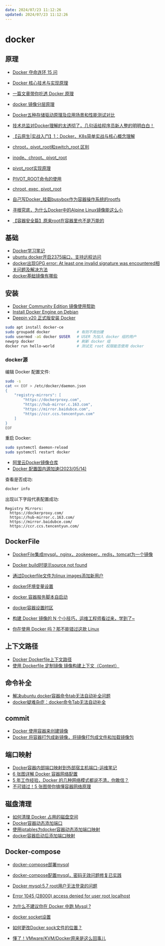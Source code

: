 ```yaml
---
date: 2024/07/23 11:12:26
updated: 2024/07/23 11:12:26
---
```


# docker

## 原理

- [Docker 夺命连环 15 问](https://mp.weixin.qq.com/s/GAAJOoF6hCRY0CxfaTpfAg)
- [Docker 核心技术与实现原理](https://draveness.me/docker/)
- [一篇文章带你吃透 Docker 原理](https://www.cnblogs.com/michael9/p/13039700.html)
- [docker 镜像分层原理](https://www.cnblogs.com/handwrit2000/p/12871493.html)
- [Docker五种存储驱动原理及应用场景和性能测试对比](http://dockone.io/article/1513)
- [技术总监对Docker理解的太透彻了，几句话给程序员新人整的明明白白！](https://mp.weixin.qq.com/s/EHgCOgXJfZ7OtV35qDzzsg)
- [【云原生|实战入门】1：Docker、K8s简单实战与核心概念理解](https://blog.csdn.net/weixin_51484460/article/details/125041875)
- [chroot，pivot_root和switch_root 区别](https://blog.csdn.net/u012385733/article/details/102565591)
- [inode、chroot、pivot_root](https://www.cnblogs.com/valon/p/6869368.html)
- [pivot_root实现原理](https://zhuanlan.zhihu.com/p/101096040)
- [PIVOT_ROOT命令的使用](https://www.cnblogs.com/bianhao3321/p/6873511.html)
- [chroot, exec, pivot_root](https://blog.51cto.com/jiangjqian/381778)
- [自己写Docker_挂载busybox作为容器操作系统的rootfs](https://www.bilibili.com/read/cv11533449/)

- [寻根究底，为什么Docker中的Alpine Linux镜像能这么小](https://www.toutiao.com/article/7195362738607424003)

- [【容器安全篇】原来root在容器里也不是万能的](https://www.toutiao.com/article/7208512937982689831)

## 基础

- [Docker学习笔记](https://zhuanlan.zhihu.com/p/82433360)
- [ubuntu docker开启2375端口，支持远程访问](https://www.cnblogs.com/lhns/p/13958249.html)
- [docker出现GPG error: At least one invalid signature was encountered相关问题及解决方法](https://blog.csdn.net/u014374009/article/details/114010841)
- [docker基础镜像有哪些](https://m.php.cn/docker/486829.html)

## 安装

- [Docker Community Edition 镜像使用帮助](https://mirrors.tuna.tsinghua.edu.cn/help/docker-ce/)
- [Install Docker Engine on Debian](https://docs.docker.com/engine/install/debian/)
- [Deepin v20 正式版安装 Docker](https://www.cnblogs.com/langkyeSir/p/14032801.html)

```bash
sudo apt install docker-ce
sudo groupadd docker            # 有则不用创建
sudo usermod -aG docker $USER   # USER 为加入 docker 组的用户
newgrp docker                   # 刷新 docker 组
docker run hello-world          # 测试无 root 权限能否使用 docker
```

### docker源

编辑 Docker 配置文件:

```bash
sudo -s
cat << EOF > /etc/docker/daemon.json
{
    "registry-mirrors": [
        "https://dockerproxy.com",
        "https://hub-mirror.c.163.com",
        "https://mirror.baidubce.com",
        "https://ccr.ccs.tencentyun.com"
    ]
}
EOF
```

重启 Docker:

```bash
sudo systemctl daemon-reload
sudo systemctl restart docker
```

- [阿里云Docker镜像仓库](https://cr.console.aliyun.com/cn-hangzhou/instance/dashboard)
- [Docker 配置国内源加速(2023/05/14)](https://blog.csdn.net/qq_44797987/article/details/112681224)

查看是否成功:

```bash
docker info
```

出现以下字段代表配置成功:

```text
Registry Mirrors:
  https://dockerproxy.com/
  https://hub-mirror.c.163.com/
  https://mirror.baidubce.com/
  https://ccr.ccs.tencentyun.com/
```

## DockerFile

- [DockerFile集成mysql，nginx，zookeeper，redis，tomcat为一个镜像](https://blog.csdn.net/tengchengbaba/article/details/83501697)
- [Docker build时提示source not found](http://wxnacy.com/2020/10/01/docker-source-not-found/)
- [通过Dockerfile文件为linux images添加新用户](https://blog.csdn.net/tony1130/article/details/53170228)
- [docker环境变量设置](https://blog.csdn.net/a12345676abc/article/details/84651477)
- [docker 容器服务脚本自启动](https://www.cnblogs.com/erlou96/p/13884646.html)
- [docker容器设置时区](https://jiayaoo3o.github.io/2019/06/29/docker%E5%AE%B9%E5%99%A8%E8%AE%BE%E7%BD%AE%E6%97%B6%E5%8C%BA/)

- [构建 Docker 镜像的 N 个小技巧，运维工程师看过来，学到了~](https://mp.weixin.qq.com/s/tcv0zPDzfrFX_uvPPJ7lHw)

- [你在使用 Docker 吗？那不能错过这款 Linux](https://mp.weixin.qq.com/s/vI5rs_4ukKhaPcT8EolahA)

## 上下文路径

- [Docker Dockerfile上下文路径](https://www.runoob.com/docker/docker-dockerfile.html)
- [使用 Dockerfile 定制镜像  镜像构建上下文（Context）](https://blog.csdn.net/chenji4315/article/details/100623754)

## 命令补全

- [解决ubuntu docker容器命令tab无法自动补全问题](https://blog.csdn.net/Mr_chunping/article/details/122089360)
- [docker疑难杂症：docker命令Tab无法自动补全](https://blog.csdn.net/qq_39680564/article/details/97026656)

## commit

- [Docker 使用容器来创建镜像](https://www.runoob.com/w3cnote/docker-use-container-create-image.html)
- [Docker  将容器打包成新镜像，将镜像打包成文件和加载镜像包](https://blog.csdn.net/Aeve_imp/article/details/101531225)

## 端口映射

- [Docker容器内部端口映射到外部宿主机端口-运维笔记](https://www.cnblogs.com/kevingrace/p/9453987.html)
- [6 张图详解 Docker 容器网络配置](https://mp.weixin.qq.com/s/zbbTNjcNNcJFGN9lbaqqPw)
- [5 年工作经验，Docker 的几种网络模式都说不清，你敢信？](https://www.toutiao.com/article/7174322723983098368)
- [不可错过！5 张图带你搞懂容器网络原理](https://mp.weixin.qq.com/s/ZN-84Z_NMdFF9pqWXQJk_A)

## 磁盘清理

- [如何清理 Docker 占用的磁盘空间](https://cloud.tencent.com/developer/article/1581147)
- [Docker容器动态添加端口](https://zhuanlan.zhihu.com/p/65938559)
- [使用iptables为docker容器动态添加端口映射](https://blog.csdn.net/weixin_42271016/article/details/104786418)
- [docker容器启动后添加端口映射](https://blog.csdn.net/weixin_42181917/article/details/107936753)

## Docker-compose

- [docker-compose部署mysql](https://blog.csdn.net/weixin_43997548/article/details/122693332)
- [docker-compose配置mysql，密码无效问题修复已实践](https://www.pudn.com/news/62bc68c1f3cc394cf1dd7c3b.html)
- [Docker mysql:5.7 root用户无法登录的问题](https://www.akersman.com/article/71)
- [Error 1045 (28000) access denied for user root localhost](https://www.stechies.com/error-1045-28000-access-denied-user-root-localhost/Error%201045%20(28000)%20access%20denied%20for%20user%20root%20localhost)

- [为什么不建议你在 Docker 中跑 Mysql ?](https://mp.weixin.qq.com/s/cbRW2jnq4pFiSaJ6KxI4Nw)

- [docker socket设置](http://docs.lvrui.io/2017/02/19/docker-socket%E8%AE%BE%E7%BD%AE/)
- [如何更改Docker sock文件的位置？](https://www.srcmini.com/50365.html)

- [懂了！VMware/KVM/Docker原来是这么回事儿](https://developer.aliyun.com/article/768343)

